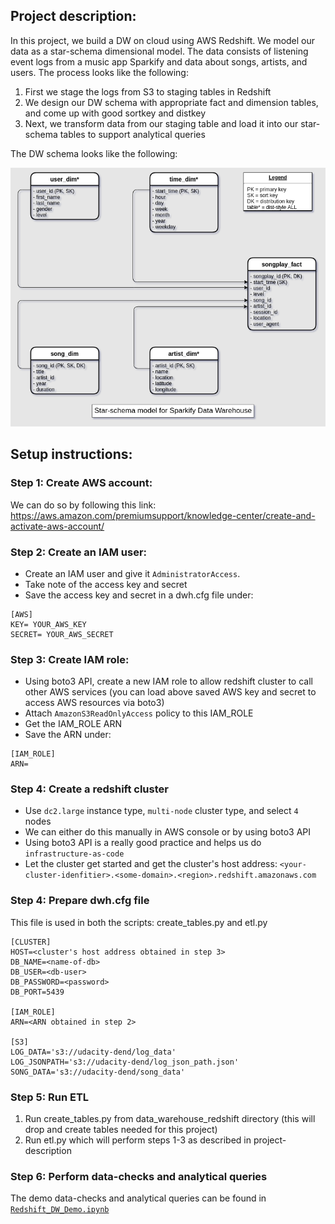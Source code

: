 ## Project description:
In this project, we build a DW on cloud using AWS Redshift. We model our data as a star-schema dimensional model. The data consists of listening event logs from a music app Sparkify and data about songs, artists, and users.
The process looks like the following:
1. First we stage the logs from S3 to staging tables in Redshift
2. We design our DW schema with appropriate fact and dimension tables, and come up with good sortkey and distkey
3. Next, we transform data from our staging table and load it into our star-schema tables to support analytical queries

The DW schema looks like the following:

![Sparkify DW](images/Sparkify_DW_background_shadow.png)

## Setup instructions:
### Step 1: Create AWS account:
We can do so by following this link: https://aws.amazon.com/premiumsupport/knowledge-center/create-and-activate-aws-account/
### Step 2: Create an IAM user:
- Create an IAM user and give it `AdministratorAccess`.
- Take note of the access key and secret
- Save the access key and secret in a dwh.cfg file under:
```
[AWS]
KEY= YOUR_AWS_KEY
SECRET= YOUR_AWS_SECRET
```

### Step 3: Create IAM role:
- Using boto3 API, create a new IAM role to allow redshift cluster to call other AWS services (you can load above saved AWS key and secret to access AWS resources via boto3)
- Attach `AmazonS3ReadOnlyAccess` policy to this IAM_ROLE
- Get the IAM_ROLE ARN
- Save the ARN under:
```
[IAM_ROLE]
ARN=
```

### Step 4: Create a redshift cluster
- Use `dc2.large` instance type, `multi-node` cluster type, and select `4` nodes
- We can either do this manually in AWS console or by using boto3 API
- Using boto3 API is a really good practice and helps us do `infrastructure-as-code`
- Let the cluster get started and get the cluster's host address: `<your-cluster-idenfitier>.<some-domain>.<region>.redshift.amazonaws.com`

### Step 4: Prepare dwh.cfg file
This file is used in both the scripts: create_tables.py and etl.py
```
[CLUSTER]
HOST=<cluster's host address obtained in step 3>
DB_NAME=<name-of-db>
DB_USER=<db-user>
DB_PASSWORD=<password>
DB_PORT=5439

[IAM_ROLE]
ARN=<ARN obtained in step 2>

[S3]
LOG_DATA='s3://udacity-dend/log_data'
LOG_JSONPATH='s3://udacity-dend/log_json_path.json'
SONG_DATA='s3://udacity-dend/song_data'
```

### Step 5: Run ETL
1. Run create_tables.py from data_warehouse_redshift directory (this will drop and create tables needed for this project)
2. Run etl.py which will perform steps 1-3 as described in project-description

### Step 6: Perform data-checks and analytical queries
The demo data-checks and analytical queries can be found in [`Redshift_DW_Demo.ipynb`](https://github.com/dubeyrahul/data_eng_nanodegree/blob/master/data_warehouse_redshift/Redshift_DW_Demo.ipynb) 
